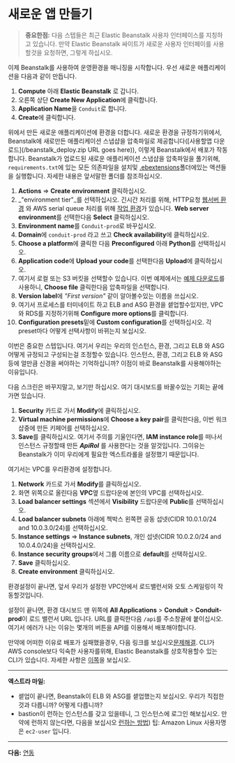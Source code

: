 # 새로운 앱 만들기

> **중요한점:** 다음 스텝들은 최근 Elastic Beanstalk 사용자 인터페이스를 지칭하고 있습니다.  만약 Elastic Beanstalk 싸이트가 새로운 사용자 인터페이를 사용할것을 요청하면, 그렇게 하십시오.

이제 Beanstalk를 사용하여 운영환경을 매니징을 시작합니다.  우선 새로운 애플리케이션을 다음과 같이 만듭니다.

1. **Compute** 아래 **Elastic Beanstalk** 로 갑니다.
2. 오른쪽 상단 **Create New Application**에 클릭합니다.
3. **Application Name**을 `Conduit`로 합니다.
4. **Create**에 클릭합니다.

위에서 만든 새로운 애플리케이션에 환경을 더합니다. 새로운 환경을 규정하기위에서, Beanstalk에 새로만든 애플리케이션 스냅샵을 압축파일로 제공합니다([사용할앱 다운로드](/beanstalk_deploy.zip URL goes here)), 이렇게 Beanstalk에서 배포가 작동합니다. Beanstalk가 업로드된 새로운 애플리케이션 스냅샵을 압축파일을 풀기위해, `requirements.txt`에 있는 모든 의존파일을 설치및  [.ebextensions](/workshop/backend/.ebextensions)폴더에있는 액션들을 실행합니다. 자세한 내용은 앞서말한 폴더를 참조하십시오. 

1. **Actions** => **Create environment** 클릭하십시오.
2. _"environment tier"_를 선택하십시오. 긴시간 처리를 위해, HTTP요청 [웹서버 환경](https://docs.aws.amazon.com/elasticbeanstalk/latest/dg/concepts-worker.html) 와 AWS serial queue 처리를 위해 [작업 환경](https://docs.aws.amazon.com/elasticbeanstalk/latest/dg/concepts-worker.html)가 있습니다. 
**Web server environment**를 선택한다음 **Select** 클릭하십시오.
3. **Environment name**를 `Conduit-prod`로 바꾸십시오.
4. **Domain**에 `conduit-prod` 라고 쓰고 **Check availability**에 클릭하십시오.
5. **Choose a platform**에 클릭한 다음 **Preconfigured** 아래 **Python**를 선택하십시오.
6. **Application code**에 **Upload your code**를 선택한다음 **Upload**에 클릭하십시오.
7. 여기서 로컬 또는 S3 버킷을 선택할수 있습니다. 이번 예제에서는 [예제 다운로드](/workshop/backend/beanstalk_deploy.zip)를 사용하니, **Choose file** 클릭한다음 압축파일을 선택합니다.
8. **Version label**에 _"First version"_ 같이 알아볼수있는 이름을 쓰십시오.
9. 여기서 프로세스를 터미네이트 하고 ELB and ASG 환경을 셑업할수있지만, VPC 와 RDS를 지정하기위해 **Configure more options**를 클릭합니다.
10. **Configuration presets**밑에 **Custom configuration**를 선택하십시오. 각 preset마다 어떻게 선택사항이 바뀌는지 보십시오. 

이번은 중요한 스텝입니다. 여기서 우리는 우리의 인스턴스, 환경, 그리고 ELB 와 ASG 어떻게 규정되고 구성되는걸 조정할수 있습니다.  인스턴스, 환경, 그리고 ELB 와 ASG등에 얼만큼 신경을 써야하는 기억하십니까?  이점이 바로 Beanstalk를 사용해야하는 이유입니다.

다음 스크린은 바꾸지말고, 보기만 하십시오. 여기 대시보드를 바꿀수있는 기회는 끝에가면 있습니다.

1. **Security** 카드로 가서  **Modify**에 클릭하십시오.
2. **Virtual machine permissions**에 **Choose a key pair**를 클릭한다음, 이번 워크샵중에 만든 키페어를 선택하십시오.
3. **Save**를 클릭하십시오. 여기서 주의를 기울인다면, **IAM instance role**를 떠나서 인스턴스 규정할때 만든 **_ApiRol_** 를 사용한다는 것을 알것입니다.  그이유는 Beanstalk가 이미 우리에게 필요한 엑스트라롤을 설정했기 때문입니다.

여기서는 VPC를 우리환경에 설정합니다.

1. **Network** 카드로 가서 **Modify**를 클릭하십시오.
2. 화면 위쪽으로 올린다음 **VPC**옆 드랍다운에 본인의 VPC를 선택하십시오.
3. **Load balancer settings** 섹션에서 **Visibility** 드랍다운에 **Public**를 선택하십시오.
4. **Load balancer subnets** 아래에 첵박스 왼쪽편 공동 섭넷(CIDR 10.0.1.0/24 and 10.0.3.0/24)를 선택하십시오.
5. **Instance settings** => **Instance subnets**, 개인 섭넷(CIDR 10.0.2.0/24 and 10.0.4.0/24)을 선택하십시오.
6. **Instance security groups**에서 그룹 이름으로 **default**를 선택하십시오.
7. **Save** 클릭하십시오.
8. **Create environment** 클릭하십시오.

환경설정이 끝나면, 앞서 우리가 설정한 VPC안에서 로드밸런서와 오토 스케일링이 작동할것입니다.

설정이 끝나면, 환경 대시보드 맨 위쪽에 **All Applications** > **Conduit** > **Conduit-prod**이 로드 밸런서 URL 입니다.  URL를 클릭한다음 `/api`를 주소창끝에 붙이십시오. 여기서 에러가 나는 이유는 몇개의 버튼을 API를 이용해서 배포해야합니다.

만약에 어떠한 이유로 배포가 실패했을경우, 다음 링크를 보십시오[문제해결](/workshop/beanstalk/troubleshooting.md). CLI가 AWS console보다 익숙한 사용자를위해, Elastic Beanstalk를 상호작용할수 있는 CLI가 있습니다. 자세한 사항은 [이쪽](https://docs.aws.amazon.com/elasticbeanstalk/latest/dg/eb-cli3.html)을 보십시오.

---
**엑스트라 마일:**

- 셑업이 끝나면, Beanstalk이 ELB 와 ASG를 셑업했는지 보십시오.  우리가 직접한것과 다릅니까?  어떻게 다릅니까?
- bastion이 런하는 인스턴스를 갖고 있을테니, 그 인스턴스에 로그인 해보십시오.  만약에 런하지 않는다면, 다음을 보십시오 [런하는 방법](/workshop/vpc-subnets-bastion/07-bastion.md)) 팁: Amazon Linux 사용자명은 `ec2-user` 입니다.

---
**다음:** [연동 ](/workshop/beanstalk/03-finish-integration.md)
